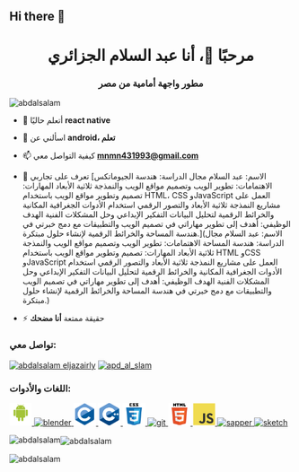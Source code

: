 ## Hi there 👋
<h1 align="center">مرحبًا 👋، أنا عبد السلام الجزائري</ h1>
<h3 align="center">مطور واجهة أمامية من مصر</h3>

<p align="left"> <img src="https://komarev.com/ghpvc/?username=abdalsalam&label=Profile%20views&color=0e75b6&style=flat" alt="abdalsalam" /> </p>

- 🌱 أتعلم حاليًا **react native**

- 💬 اسألني عن **android، تعلم**

- 📫 كيفية التواصل معي **mnmn431993@gmail.com**

- 📄 تعرف على تجاربي [الاسم: عبد السلام مجال الدراسة: هندسة الجيوماتكس الاهتمامات: تطوير الويب وتصميم مواقع الويب والنمذجة ثلاثية الأبعاد المهارات: تصميم وتطوير مواقع الويب باستخدام HTML، CSS وJavaScript العمل على مشاريع النمذجة ثلاثية الأبعاد والتصور الرقمي استخدام الأدوات الجغرافية المكانية والخرائط الرقمية لتحليل البيانات التفكير الإبداعي وحل المشكلات الفنية الهدف الوظيفي: أهدف إلى تطوير مهاراتي في تصميم الويب والتطبيقات مع دمج خبرتي في هندسة المساحة والخرائط الرقمية لإنشاء حلول مبتكرة.](الاسم: عبد السلام مجال الدراسة: هندسة المساحة الاهتمامات: تطوير الويب وتصميم مواقع الويب والنمذجة ثلاثية الأبعاد المهارات: تصميم وتطوير مواقع الويب باستخدام HTML وCSS وJavaScript العمل على مشاريع النمذجة ثلاثية الأبعاد والتصور الرقمي استخدام الأدوات الجغرافية المكانية والخرائط الرقمية لتحليل البيانات التفكير الإبداعي وحل المشكلات الفنية الهدف الوظيفي: أهدف إلى تطوير مهاراتي في تصميم الويب والتطبيقات مع دمج خبرتي في هندسة المساحة والخرائط الرقمية لإنشاء حلول مبتكرة.)

- ⚡ حقيقة ممتعة **أنا مضحك**

<h3 align="left">تواصل معي:</h3>
<p align="left">
<a href="https://fb.com/abdalsalam eljazairly" target="blank"><img align="center" src="https://raw.githubusercontent.com/rahuldkjain/github-profile-readme-generator/master/src/images/icons/Social/facebook.svg" alt="abdalsalam eljazairly" height="30" width="40" /></a>
<a href="https://instagram.com/apd_al_slam" target="blank"><img align="center" src="https://raw.githubusercontent.com/rahuldkjain/github-profile-readme-generator/master/src/images/icons/Social/instagram.svg" alt="apd_al_slam" height="30" width="40" /></a>
</p>

<h3 align="left">اللغات والأدوات:</h3>
<p align="left"> <a href="https://developer.android.com" target="_blank" rel="noreferrer"> <img src="https://raw.githubusercontent.com/devicons/devicon/master/icons/android/android-original-wordmark.svg" alt="android" width="40" height="40"/> </a> <a href="https://www.blender.org/" target="_blank" rel="noreferrer"> <img src="https://download.blender.org/branding/community/blender_community_badge_white.svg" alt="blender" width="40" height="40"/> </a> <a href="https://www.cprogramming.com/" target="_blank" rel="noreferrer"> <img src="https://raw.githubusercontent.com/devicons/devicon/master/icons/c/c-original.svg" alt="c" width="40" height="40"/> </a> <a href="https://www.w3schools.com/cpp/" target="_blank" rel="noreferrer"> <img src="https://raw.githubusercontent.com/devicons/devicon/master/icons/cplusplus/cplusplus-original.svg" alt="cplusplus" width="40" height="40"/> </a> <a href="https://www.w3schools.com/css/" target="_blank" rel="noreferrer"> <img src="https://raw.githubusercontent.com/devicons/devicon/master/icons/css3/css3-original-wordmark.svg" alt="css3" width="40" height="40"/> </a> <a href="https://git-scm.com/" target="_blank" rel="noreferrer"> <img src="https://www.vectorlogo.zone/logos/git-scm/git-scm-icon.svg" alt="git" width="40" height="40"/> </a> <a href="https://www.w3.org/html/" target="_blank" rel="noreferrer"> <img src="https://raw.githubusercontent.com/devicons/devicon/master/icons/html5/html5-original-wordmark.svg" alt="html5" width="40" height="40"/> </a> <a href="https://developer.mozilla.org/en-US/docs/Web/JavaScript" target="_blank" rel="noreferrer"> <img src="https://raw.githubusercontent.com/devicons/devicon/master/icons/javascript/javascript-original.svg" alt="javascript" width="40" height="40"/> </a> <a href="https://sapper.svelte.dev/" target="_blank" rel="noreferrer"> <img src="https://raw.githubusercontent.com/bestofjs/bestofjs-webui/master/public/logos/sapper.svg" alt="sapper" width="40" height="40"/> </a> <a href="https://www.sketch.com/" target="_blank" rel="noreferrer"> <img src="https://www.vectorlogo.zone/logos/sketchapp/sketchapp-icon.svg" alt="sketch" width="40" height="40"/> </a> </p>

<p><img align="left" src="https://github-readme-stats.vercel.app/api/top-langs?username=abdalsalam&show_icons=true&locale=en&layout=compact" alt="abdalsalam" /></p>

<p> <img align="center" src="https://github-readme-stats.vercel.app/api?username=abdalsalam&show_icons=true&locale=ar" alt="abdalsalam" /></p>

<p><img align="center" src="https://github-readme-streak-stats.herokuapp.com/?user=abdalsalam&" alt="abdalsalam" /></p>

<!--
**Abdalsalam-Elgazairey/Abdalsalam-Elgazairey** is a ✨ _special_ ✨ repository because its `README.md` (this file) appears on your GitHub profile.

Here are some ideas to get you started:

- 🔭 I’m currently working on ...
- 🌱 I’m currently learning ...
- 👯 I’m looking to collaborate on ...
- 🤔 I’m looking for help with ...
- 💬 Ask me about ...
- 📫 How to reach me: ...
- 😄 Pronouns: ...
- ⚡ Fun fact: ...
-->
